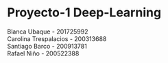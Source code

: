 # Proyecto-1 Deep-Learning

Blanca Ubaque - 201725992		
Carolina Trespalacios - 200313688		
Santiago Barco - 200913781		
Rafael Niño - 200522388	
